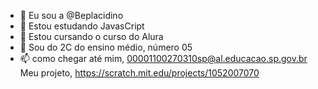 - 👋 Eu sou a @Beplacidino
- 👀 Estou estudando JavasCript
- 🌱 Estou cursando o curso do Alura
- 💞️ Sou do 2C do ensino médio, número 05
- 📫 como chegar até mim, 00001100270310sp@al.educacao.sp.gov.br
 Meu projeto, https://scratch.mit.edu/projects/1052007070

<!---
Beplacidino/Beplacidino is a ✨ special ✨ repository because its `README.md` (this file) appears on your GitHub profile.
You can click the Preview link to take a look at your changes.
--->
